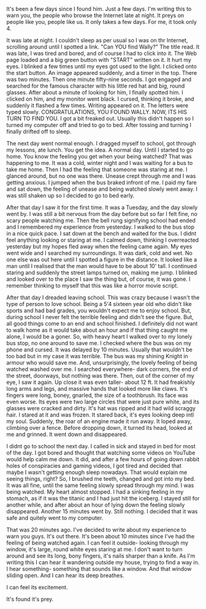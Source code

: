 It's been a few days since I found him. Just a few days. I'm writing this to warn you, the people who browse the Internet late at night. It preys on people like you, people like us. It only takes a few days. For me, it took only 4.

It was late at night. I couldn't sleep as per usual so I was on thr Internet, scrolling around until I spotted a link. "Can YOU find Wally?" The title read. It was late, I was tired and bored, and of course I had to click into it. The Web page loaded and a big green button with "START" written on it. It hurt my eyes. I blinked a few times until my eyes got used to the light. I clicked onto the start button. An image appeared suddenly, and a timer in the top. There was two minutes. Then one minute fifty-nine seconds. I got engaged and searched for the famous character with his little red hat and big, round glasses. After about a minute of looking for him, I finally spotted him. I clicked on him, and my monitor went black. I cursed, thinking it broke, and suddenly it flashed a few times. Writing appeared on it. The letters were typed slowly. CONGRATULATIONS, YOU FOUND WALLY. NOW, ITS HIS TURN TO FIND YOU. I got a bit freaked out. Usually this didn't happen so I turned my computer off and tried to go to bed. After tossing and turning I finally drifted off to sleep.

The next day went normal enough. I dragged myself to school, got through my lessons, ate lunch. You get the idea. A normal day. Until I started to go home. You know the feeling you get when your being watched? That was happening to me. It was a cold, winter night and I was waiting for a bus to take me home. Then I had the feeling that someone was staring at me. I glanced around, but no one was there. Unease crept through me and I was getting anxious. I jumped when the bus braked infront of me. I paid my fare and sat down, the feeling of unease and being watched slowly went away. I was still shaken up so I decided to go to bed early.

After that day I saw it for the first time. It was a Tuesday, and the day slowly went by. I was still a bit nervous from the day before but so far I felt fine, no scary people watching me. Then the bell rung signifying school had ended and I remembered my experience from yesterday. I walked to the bus stop in a nice quick pace. I sat down at the bench and waited for the bus. I didnt feel anything looking or staring at me. I calmed down, thinking I overreacted yesterday but my hopes fled away when the feeling came again. My eyes went wide and I searched my surroundings. It was dark, cold and wet. No one else was out here until I spotted a figure in the distance. It looked like a man until I realised that the man would have to be about 10' tall. I continued staring and suddenly the street lamps turned on, making me jump. I blinked and looked over to the place I saw the thing but, of course, it was gone. I remember thinking to myself that this was like a horror movie script.

After that day I dreaded leaving school. This was crazy because I wasn't the type of person to love school. Being a 5'4 sixteen year old who didn't like sports and had bad grades, you wouldn't expect me to enjoy school. But, during school I never felt the terrible feeling and didn't see the figure. But, all good things come to an end and school finished. I definitely did not want to walk home as it would take about an hour and if that thing caught me alone, I would be a goner. So, with heavy heart I walked over to my lonely bus stop, no one around to save me. I checked where the bus was on my phone and cursed. It was delayed by 10 minutes. Usually that wouldn't be too bad but in my case it was terrible. The bus was my shining Knight in armour who would save me. And, unsurprisingly, the lovely feeling of being watched washed over me. I searched everywhere- dark corners, the end of the street, doorways, but nothing was there. Then, out of the corner of my eye, I saw it again. Up close it was even taller- about 12 ft. It had freakishly long arms and legs, and massive hands that looked more like claws. It's fingers were long, boney, gnarled, the size of a toothbrush. Its face was even worse. Its eyes were two large circles that were just pure white, and its glasses were cracked and dirty. It's hat was ripped and it had wild scraggy hair. I stared at it and was frozen. It stared back, it's eyes looking deep intl my soul. Suddenly, the roar of an engine made it run away. It loped away, climbing over a fence. Before dropping down, it turned its head, looked at me and grinned. It went down and disappeared. 

I didnt go to school the next day. I called in sick and stayed in bed for most of the day. I got bored and thought that watching some videos on YouTube would help calm me down. It did, and after a few hours of going down rabbit holes of conspiracies and gaming videos, I got tired and decided that maybe I wasn't getting enough sleep nowadays. That would explain me seeing things, right? So, I brushed me teeth, changed and got into my bed. It was all fine, until the same feeling slowly spread through my mind. I was being watched. My heart almost stopped. I had a sinking feeling in my stomach, as if it was the titanic and I had just hit the iceberg. I stayed still for another while, and after about an hour of lying down the feeling slowly disappeared. Another 15 minutes went by. Still nothing. I decided that it was safe and quitely went to my computer.

That was 20 minutes ago. I've decided to write about my experience to warn you guys. It's out there. It's been about 10 minutes since I've had the feeling of being watched again. I can feel it outside- looking through my window, it's large, round white eyes staring at me. I don't want to turn around and see its long, bony fingers, it's nails sharper than a knife. As I'm writing this I can hear it wandering outside my house, trying to find a way in. I hear something- something that sounds like a window. And that window sliding open. And I can hear its deep breathes.

I can feel its excitement.

 It's found it's prey.